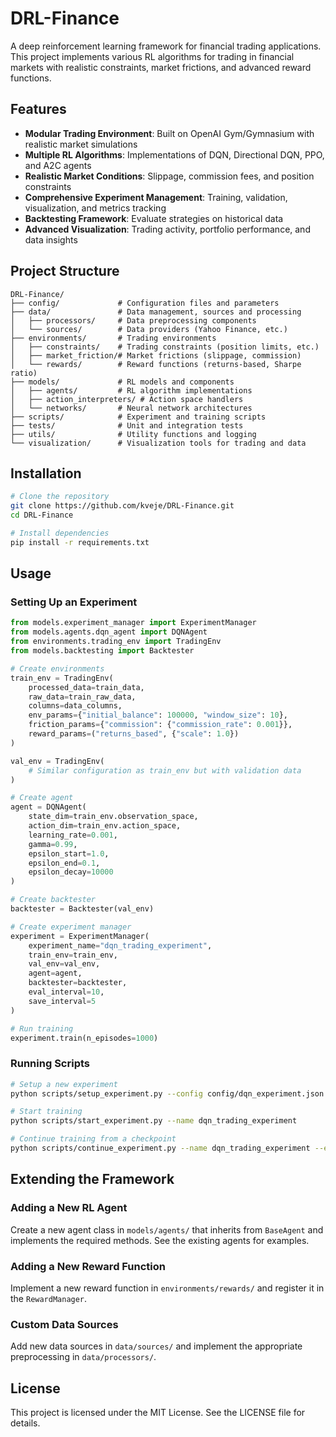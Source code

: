 # DRL-Finance

A deep reinforcement learning framework for financial trading applications. This project implements various RL algorithms for trading in financial markets with realistic constraints, market frictions, and advanced reward functions.

## Features

- **Modular Trading Environment**: Built on OpenAI Gym/Gymnasium with realistic market simulations
- **Multiple RL Algorithms**: Implementations of DQN, Directional DQN, PPO, and A2C agents
- **Realistic Market Conditions**: Slippage, commission fees, and position constraints
- **Comprehensive Experiment Management**: Training, validation, visualization, and metrics tracking
- **Backtesting Framework**: Evaluate strategies on historical data
- **Advanced Visualization**: Trading activity, portfolio performance, and data insights

## Project Structure

```
DRL-Finance/
├── config/             # Configuration files and parameters
├── data/               # Data management, sources and processing
│   ├── processors/     # Data preprocessing components
│   └── sources/        # Data providers (Yahoo Finance, etc.)
├── environments/       # Trading environments
│   ├── constraints/    # Trading constraints (position limits, etc.)
│   ├── market_friction/# Market frictions (slippage, commission)
│   └── rewards/        # Reward functions (returns-based, Sharpe ratio)
├── models/             # RL models and components
│   ├── agents/         # RL algorithm implementations
│   ├── action_interpreters/ # Action space handlers
│   └── networks/       # Neural network architectures
├── scripts/            # Experiment and training scripts
├── tests/              # Unit and integration tests
├── utils/              # Utility functions and logging
└── visualization/      # Visualization tools for trading and data
```

## Installation

```bash
# Clone the repository
git clone https://github.com/kveje/DRL-Finance.git
cd DRL-Finance

# Install dependencies
pip install -r requirements.txt
```

## Usage

### Setting Up an Experiment

```python
from models.experiment_manager import ExperimentManager
from models.agents.dqn_agent import DQNAgent
from environments.trading_env import TradingEnv
from models.backtesting import Backtester

# Create environments
train_env = TradingEnv(
    processed_data=train_data,
    raw_data=train_raw_data,
    columns=data_columns,
    env_params={"initial_balance": 100000, "window_size": 10},
    friction_params={"commission": {"commission_rate": 0.001}},
    reward_params=("returns_based", {"scale": 1.0})
)

val_env = TradingEnv(
    # Similar configuration as train_env but with validation data
)

# Create agent
agent = DQNAgent(
    state_dim=train_env.observation_space,
    action_dim=train_env.action_space,
    learning_rate=0.001,
    gamma=0.99,
    epsilon_start=1.0,
    epsilon_end=0.1,
    epsilon_decay=10000
)

# Create backtester
backtester = Backtester(val_env)

# Create experiment manager
experiment = ExperimentManager(
    experiment_name="dqn_trading_experiment",
    train_env=train_env,
    val_env=val_env,
    agent=agent,
    backtester=backtester,
    eval_interval=10,
    save_interval=5
)

# Run training
experiment.train(n_episodes=1000)
```

### Running Scripts

```bash
# Setup a new experiment
python scripts/setup_experiment.py --config config/dqn_experiment.json

# Start training
python scripts/start_experiment.py --name dqn_trading_experiment

# Continue training from a checkpoint
python scripts/continue_experiment.py --name dqn_trading_experiment --episodes 500
```

## Extending the Framework

### Adding a New RL Agent

Create a new agent class in `models/agents/` that inherits from `BaseAgent` and implements the required methods. See the existing agents for examples.

### Adding a New Reward Function

Implement a new reward function in `environments/rewards/` and register it in the `RewardManager`.

### Custom Data Sources

Add new data sources in `data/sources/` and implement the appropriate preprocessing in `data/processors/`.

## License

This project is licensed under the MIT License. See the LICENSE file for details.
